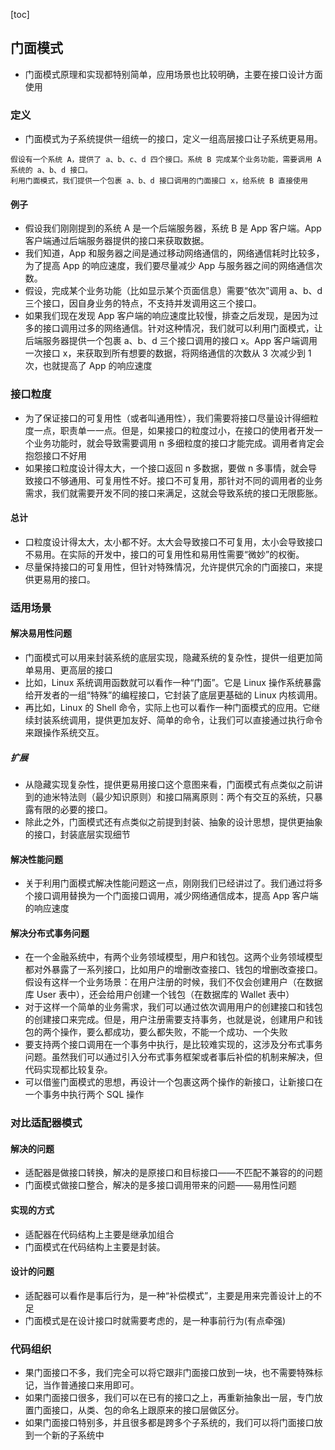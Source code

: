 [toc]
## 门面模式
- 门面模式原理和实现都特别简单，应用场景也比较明确，主要在接口设计方面使用
### 定义
- 门面模式为子系统提供一组统一的接口，定义一组高层接口让子系统更易用。
```
假设有一个系统 A，提供了 a、b、c、d 四个接口。系统 B 完成某个业务功能，需要调用 A 系统的 a、b、d 接口。
利用门面模式，我们提供一个包裹 a、b、d 接口调用的门面接口 x，给系统 B 直接使用
```
#### 例子
- 假设我们刚刚提到的系统 A 是一个后端服务器，系统 B 是 App 客户端。App 客户端通过后端服务器提供的接口来获取数据。
- 我们知道，App 和服务器之间是通过移动网络通信的，网络通信耗时比较多，为了提高 App 的响应速度，我们要尽量减少 App 与服务器之间的网络通信次数。
- 假设，完成某个业务功能（比如显示某个页面信息）需要“依次”调用 a、b、d三个接口，因自身业务的特点，不支持并发调用这三个接口。
- 如果我们现在发现 App 客户端的响应速度比较慢，排查之后发现，是因为过多的接口调用过多的网络通信。针对这种情况，我们就可以利用门面模式，让后端服务器提供一个包裹 a、b、d 三个接口调用的接口 x。App 客户端调用一次接口 x，来获取到所有想要的数据，将网络通信的次数从 3 次减少到 1 次，也就提高了 App 的响应速度

### 接口粒度
- 为了保证接口的可复用性（或者叫通用性），我们需要将接口尽量设计得细粒度一点，职责单一一点。但是，如果接口的粒度过小，在接口的使用者开发一个业务功能时，就会导致需要调用 n 多细粒度的接口才能完成。调用者肯定会抱怨接口不好用
- 如果接口粒度设计得太大，一个接口返回 n 多数据，要做 n 多事情，就会导致接口不够通用、可复用性不好。接口不可复用，那针对不同的调用者的业务需求，我们就需要开发不同的接口来满足，这就会导致系统的接口无限膨胀。

#### 总计
- 口粒度设计得太大，太小都不好。太大会导致接口不可复用，太小会导致接口不易用。在实际的开发中，接口的可复用性和易用性需要“微妙”的权衡。
- 尽量保持接口的可复用性，但针对特殊情况，允许提供冗余的门面接口，来提供更易用的接口。

### 适用场景
#### 解决易用性问题
- 门面模式可以用来封装系统的底层实现，隐藏系统的复杂性，提供一组更加简单易用、更高层的接口
- 比如，Linux 系统调用函数就可以看作一种“门面”。它是 Linux 操作系统暴露给开发者的一组“特殊”的编程接口，它封装了底层更基础的 Linux 内核调用。
- 再比如，Linux 的 Shell 命令，实际上也可以看作一种门面模式的应用。它继续封装系统调用，提供更加友好、简单的命令，让我们可以直接通过执行命令来跟操作系统交互。

##### 扩展
- 从隐藏实现复杂性，提供更易用接口这个意图来看，门面模式有点类似之前讲到的迪米特法则（最少知识原则）和接口隔离原则：两个有交互的系统，只暴露有限的必要的接口。
- 除此之外，门面模式还有点类似之前提到封装、抽象的设计思想，提供更抽象的接口，封装底层实现细节

#### 解决性能问题
- 关于利用门面模式解决性能问题这一点，刚刚我们已经讲过了。我们通过将多个接口调用替换为一个门面接口调用，减少网络通信成本，提高 App 客户端的响应速度

#### 解决分布式事务问题
- 在一个金融系统中，有两个业务领域模型，用户和钱包。这两个业务领域模型都对外暴露了一系列接口，比如用户的增删改查接口、钱包的增删改查接口。假设有这样一个业务场景：在用户注册的时候，我们不仅会创建用户（在数据库 User 表中），还会给用户创建一个钱包（在数据库的 Wallet 表中）
- 对于这样一个简单的业务需求，我们可以通过依次调用用户的创建接口和钱包的创建接口来完成。但是，用户注册需要支持事务，也就是说，创建用户和钱包的两个操作，要么都成功，要么都失败，不能一个成功、一个失败
- 要支持两个接口调用在一个事务中执行，是比较难实现的，这涉及分布式事务问题。虽然我们可以通过引入分布式事务框架或者事后补偿的机制来解决，但代码实现都比较复杂。
- 可以借鉴门面模式的思想，再设计一个包裹这两个操作的新接口，让新接口在一个事务中执行两个 SQL 操作


### 对比适配器模式
#### 解决的问题
- 适配器是做接口转换，解决的是原接口和目标接口——不匹配不兼容的的问题
- 门面模式做接口整合，解决的是多接口调用带来的问题——易用性问题

#### 实现的方式
- 适配器在代码结构上主要是继承加组合
- 门面模式在代码结构上主要是封装。

#### 设计的问题
- 适配器可以看作是事后行为，是一种“补偿模式”，主要是用来完善设计上的不足
- 门面模式是在设计接口时就需要考虑的，是一种事前行为(有点牵强)
### 代码组织
- 果门面接口不多，我们完全可以将它跟非门面接口放到一块，也不需要特殊标记，当作普通接口来用即可。
- 如果门面接口很多，我们可以在已有的接口之上，再重新抽象出一层，专门放置门面接口，从类、包的命名上跟原来的接口层做区分。
- 如果门面接口特别多，并且很多都是跨多个子系统的，我们可以将门面接口放到一个新的子系统中



